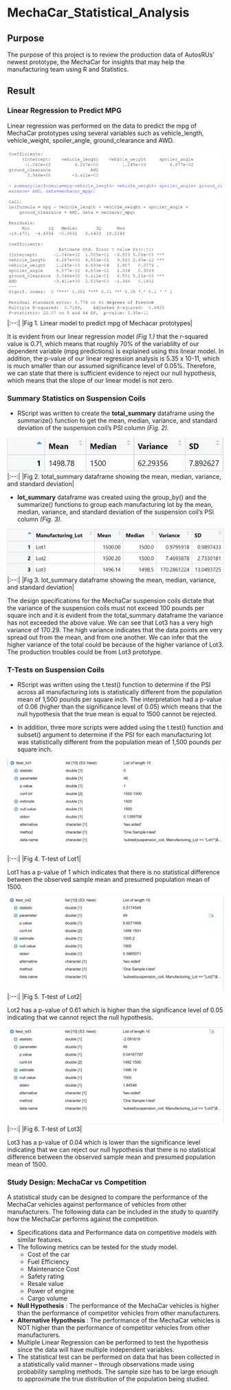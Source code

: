 # MechaCar_Statistical_Analysis
## Purpose 
The purpose of this project is to review the production data of AutosRUs’ newest prototype, the MechaCar for insights that may help the manufacturing team using R and Statistics.

## Result
### Linear Regression to Predict MPG
Linear regression was performed on the data to predict the mpg of MechaCar prototypes using several variables such as vehicle_length, vehicle_weight, spoiler_angle, ground_clearance and AWD.

![D1](https://github.com/chinzjay/MechaCar_Statistical_Analysis/blob/main/D1.PNG)
|:--:|
|Fig 1. Linear model to predict mpg of Mechacar prototypes|

It is evident from our linear regression model *(Fig 1.)* that the r-squared value is 0.71, which means that roughly 70% of the variablilty of our dependent variable (mpg predictions) is explained using this linear model. In addition, the p-value of our linear regression analysis is 5.35 x 10-11, which is much smaller than our assumed significance level of 0.05%. Therefore, we can state that there is sufficient evidence to reject our null hypothesis, which means that the slope of our linear model is not zero.

### Summary Statistics on Suspension Coils
- RScript was written to create the **total_summary** dataframe using the summarize() function to get the mean, median, variance, and standard deviation of the suspension coil’s PSI column *(Fig. 2).* 
 
![total_summary](https://github.com/chinzjay/MechaCar_Statistical_Analysis/blob/main/total_summary.PNG)
|:--:|
|Fig 2. total_summary dataframe showing the mean, median, variance, and standard deviation|

- **lot_summary** dataframe was created using the group_by() and the summarize() functions to group each manufacturing lot by the mean, median, variance, and standard deviation of the suspension coil’s PSI column *(Fig. 3).*

![lot_summary](https://github.com/chinzjay/MechaCar_Statistical_Analysis/blob/main/lot_summary.PNG)
|:--:|
|Fig 3. lot_summary dataframe showing the mean, median, variance, and standard deviation|

The design specifications for the MechaCar suspension coils dictate that the variance of the suspension coils must not exceed 100 pounds per square inch and it is evident from the total_summary dataframe the variance has not exceeded the above value. We can see that Lot3 has a very high variance of 170.29. The high variance indicates that the data points are very spread out from the mean, and from one another. We can infer that the higher variance of the total could be because of the higher variance of Lot3. The  production troubles could be from Lot3 prototype.

### T-Tests on Suspension Coils
- RScript was written using the t.test() function to determine if the PSI across all manufacturing lots is statistically different from the population mean of 1,500 pounds per square inch. The interpretation had a p-value of 0.06 (higher than the significance level of 0.05) which means that the null hypothesis that the true mean is equal to 1500 cannot be rejected.

- In addition, three more scripts were added using the t.test() function and subset() argument to determine if the PSI for each manufacturing lot was statistically different from the population mean of 1,500 pounds per square inch.

![ttest_1](https://github.com/chinzjay/MechaCar_Statistical_Analysis/blob/main/ttest_1.PNG)
|:--:|
|Fig 4. T-test of Lot1|

Lot1 has a p-value of 1 which indicates that there is no statistical difference between the observed sample mean and presumed population mean of 1500.

![ttest_2](https://github.com/chinzjay/MechaCar_Statistical_Analysis/blob/main/ttest_2.PNG)
|:--:|
|Fig 5. T-test of Lot2|

Lot2 has a p-value of 0.61 which is higher than the significance level of 0.05 indicating that we cannot reject the null hypothesis.

![ttest_3](https://github.com/chinzjay/MechaCar_Statistical_Analysis/blob/main/ttest_3.PNG)
|:--:|
|Fig 6. T-test of Lot3|

Lot3 has a p-value of 0.04 which is lower than the significance level indicating that we can reject our null hypothesis that there is no statistical difference between the observed sample mean and presumed population mean of 1500.

### Study Design: MechaCar vs Competition
A statistical study can be designed to compare the performance of the MechaCar vehicles against performance of vehicles from other manufacturers.
The following data can be included in the study to quantify how the MechaCar performs against the competition.
- Specifications data and Performance data on competitive models with similar features.
- The following metrics can be tested for the study model.
  - Cost of the car
  - Fuel Efficiency
  - Maintenance Cost
  - Safety rating
  - Resale value
  - Power of engine
  - Cargo volume
- **Null Hypothesis** : The performance of the MechaCar vehicles is higher than the performance of competitor vehicles from other manufacturers.
- **Alternative Hypothesis** : The performance of the MechaCar vehicles is NOT higher than the performance of competitor vehicles from other manufacturers.
- Multiple Linear Regression can be performed to test the hypothesis since the data will have multiple independent variables.
- The statistical test can be performed on data that has been collected in a statistically valid manner – through observations made using probability sampling methods. The sample size has to be large enough to approximate the true distribution of the population being studied.
